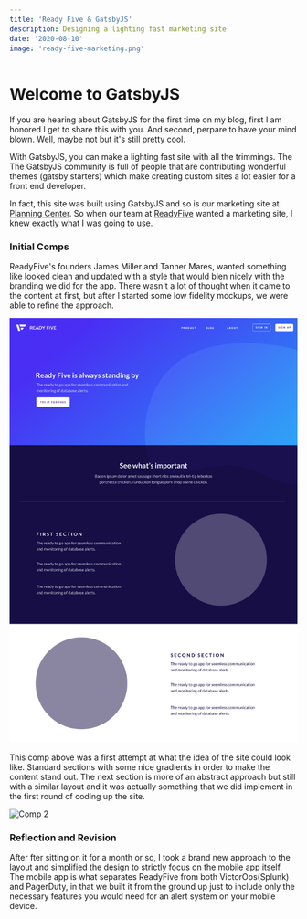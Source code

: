 ```yaml
---
title: 'Ready Five & GatsbyJS'
description: Designing a lighting fast marketing site
date: '2020-08-10'
image: 'ready-five-marketing.png'
---
```


# Welcome to GatsbyJS

If you are hearing about GatsbyJS for the first time on my blog, first I am honored I get to share this with you. And second, perpare to have your mind blown. Well, maybe not but it's still pretty cool.

With GatsbyJS, you can make a lighting fast site with all the trimmings. The The GatsbyJS community is full of people that are contributing wonderful themes (gatsby starters) which make creating custom sites a lot easier for a front end developer.

In fact, this site was built using GatsbyJS and so is our marketing site at [Planning Center](https://www.planningcenter.com). So when our team at [ReadyFive](https://www.readyfive.io) wanted a marketing site, I knew exactly what I was going to use.

### Initial Comps

ReadyFive's founders James Miller and Tanner Mares, wanted something like looked clean and updated with a style that would blen nicely with the branding we did for the app. There wasn't a lot of thought when it came to the content at first, but after I started some low fidelity mockups, we were able to refine the approach.

![Comp 1](comp-1.png)

This comp above was a first attempt at what the idea of the site could look like. Standard sections with some nice gradients in order to make the content stand out. The next section is more of an abstract approach but still with a similar layout and it was actually something that we did implement in the first round of coding up the site.

![Comp 2](comp-2.png)

### Reflection and Revision

After fter sitting on it for a month or so, I took a brand new approach to the layout and simplified the design to strictly focus on the mobile app itself. The mobile app is what separates ReadyFive from both VictorOps(Splunk) and PagerDuty, in that we built it from the ground up just to include only the necessary features you would need for an alert system on your mobile device.
